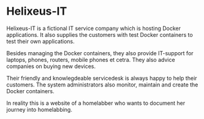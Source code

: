 # Helixeus-IT

Helixeus-IT is a fictional IT service company which is hosting Docker applications. 
It also supplies the customers with test Docker containers to test their own applications.

Besides managing the Docker containers, they also provide IT-support for laptops, phones, routers, mobile phones et cetra. 
They also advice companies on buying new devices.

Their friendly and knowlegdeable servicedesk is always happy to help their customers. 
The system administrators also monitor, maintain and create the Docker containers.

In reality this is a website of a homelabber who wants to document her journey into homelabbing.